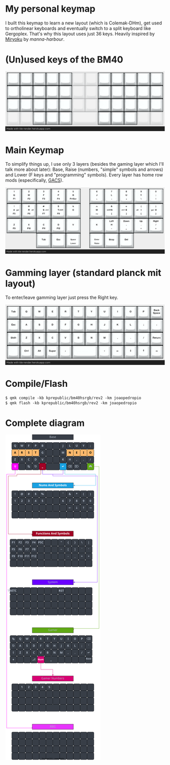 # My personal keymap

I built this keymap to learn a new layout (which is Colemak-DHm), get used to ortholinear keyboards and eventually switch to a split keyboard like Gergoplex. That's why this layout uses just 36 keys. Heavily inspired by [Miryoku](https://github.com/manna-harbour/qmk_firmware/blob/miryoku/users/manna-harbour_miryoku/miryoku.org#miryoku-) by *manna-harbour*.

# (Un)used keys of the BM40

![Keymap Enabled Keys](https://raw.githubusercontent.com/joaopedropio/joaopedropio.github.io/master/blank.png)

# Main Keymap

To simplify things up, I use only 3 layers (besides the gaming layer which I'll talk more about later): Base, Raise (numbers, "simple" symbols and arrows) and Lower (F keys and "programming" symbols). Every layer has home row mods (especifically, [GACS](https://precondition.github.io/home-row-mods#gacs)).

![Colemak-DHm Base Layer](https://raw.githubusercontent.com/joaopedropio/joaopedropio.github.io/master/base.png)

# Gamming layer (standard planck mit layout)

To enter/leave gamming layer just press the Right key.

![Planck MIT Layour](https://raw.githubusercontent.com/joaopedropio/joaopedropio.github.io/master/planck_mit.png)

# Compile/Flash

```console
$ qmk compile -kb kprepublic/bm40hsrgb/rev2 -km joaopedropio
$ qmk flash -kb kprepublic/bm40hsrgb/rev2 -km joaopedropio
```

# Complete diagram

![Complete Diagram](https://raw.githubusercontent.com/joaopedropio/joaopedropio.github.io/master/bm40_layout_diagram.svg)